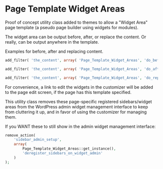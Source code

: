 # Page Template Widget Areas

Proof of concept utility class added to themes to allow a "Widget Area" page template (a pseudo page builder using widgets for modules).

The widget area can be output before, after, or replace the content.
Or really, can be output anywhere in the template.

Examples for before, after and replacing content.

```php
add_filter( 'the_content', array( 'Page_Template_Widget_Areas', 'do_before_content' ) );
```
```php
add_filter( 'the_content', array( 'Page_Template_Widget_Areas', 'do_after_content' ) );
```
```php
add_filter( 'the_content', array( 'Page_Template_Widget_Areas', 'do_replace_content' ) );
```

For convenience, a link to edit the widgets in the customizer will be added to the
page edit screen, if the page has this template specified.

This utility class removes these page-specific registered sidebars/widget areas
from the WordPress admin widget management interface to keep from cluttering it up,
and in favor of using the customizer for managing them.

If you WANT these to still show in the admin widget management interface:
```php
remove_action(
    'sidebar_admin_setup',
    array(
        Page_Template_Widget_Areas::get_instance(),
        'deregister_sidebars_on_widget_admin'
    )
);
```
